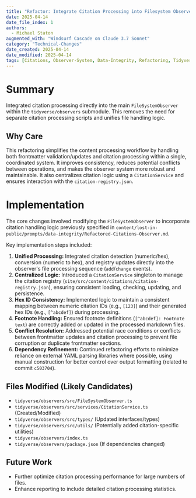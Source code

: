```yaml
---
title: "Refactor: Integrate Citation Processing into Filesystem Observer"
date: 2025-04-14
date_file_index: 1
authors:
  - Michael Staton
augmented_with: "Windsurf Cascade on Claude 3.7 Sonnet"
category: "Technical-Changes"
date_created: 2025-04-14
date_modified: 2025-04-14
tags: [Citations, Observer-System, Data-Integrity, Refactoring, Tidyverse]
---
```


# Summary
Integrated citation processing directly into the main `FileSystemObserver` within the `tidyverse/observers` submodule. This removes the need for separate citation processing scripts and unifies file handling logic.

## Why Care
This refactoring simplifies the content processing workflow by handling both frontmatter validation/updates and citation processing within a single, coordinated system. It improves consistency, reduces potential conflicts between operations, and makes the observer system more robust and maintainable. It also centralizes citation logic using a `CitationService` and ensures interaction with the `citation-registry.json`.

# Implementation
The core changes involved modifying the `FileSystemObserver` to incorporate citation handling logic previously specified in `content/lost-in-public/prompts/data-integrity/Refactored-Citations-Observer.md`.

Key implementation steps included:

1.  **Unified Processing:** Integrated citation detection (numeric/hex), conversion (numeric to hex), and registry updates directly into the observer's file processing sequence (`add`/`change` events).
2.  **Centralized Logic:** Introduced a `CitationService` singleton to manage the citation registry (`site/src/content/citations/citation-registry.json`), ensuring consistent loading, checking, updating, and persistence.
3.  **Hex ID Consistency:** Implemented logic to maintain a consistent mapping between numeric citation IDs (e.g., `[123]`) and their generated hex IDs (e.g., `[^abcdef]`) during processing.
4.  **Footnote Handling:** Ensured footnote definitions (`[^abcdef]: Footnote text`) are correctly added or updated in the processed markdown files.
5.  **Conflict Resolution:** Addressed potential race conditions or conflicts between frontmatter updates and citation processing to prevent file corruption or duplicate frontmatter sections.
6.  **Dependency Refinement:** Continued refactoring efforts to minimize reliance on external YAML parsing libraries where possible, using manual construction for better control over output formatting (related to commit `c503704`).

## Files Modified (Likely Candidates)
- `tidyverse/observers/src/FileSystemObserver.ts`
- `tidyverse/observers/src/services/CitationService.ts` (Created/Modified)
- `tidyverse/observers/src/types/` (Updated interfaces/types)
- `tidyverse/observers/src/utils/` (Potentially added citation-specific utilities)
- `tidyverse/observers/index.ts`
- `tidyverse/observers/package.json` (If dependencies changed)

## Future Work
- Further optimize citation processing performance for large numbers of files.
- Enhance reporting to include detailed citation processing statistics.
